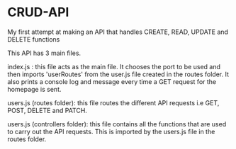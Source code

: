 # CRUD-API
My first attempt at making an API that handles CREATE, READ, UPDATE and DELETE functions

This API has 3 main files.

index.js : this file acts as the main file. It chooses the port to be used and then imports 'userRoutes' from the user.js file created in the routes folder.
           It also prints a console log and message every time a GET request for the homepage is sent.

users.js (routes folder): this file routes the different API requests i.e GET, POST, DELETE and PATCH.

users.js (controllers folder): this file contains all the functions that are used to carry out the API requests. This is imported by the users.js file in the routes folder.
